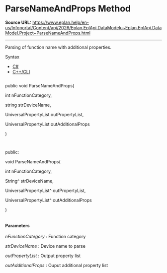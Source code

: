 # ParseNameAndProps Method

**Source URL:** https://www.eplan.help/en-us/Infoportal/Content/api/2026/Eplan.EplApi.DataModelu~Eplan.EplApi.DataModel.Project~ParseNameAndProps.html

---

Parsing of function name with additional properties.

Syntax

- [C#](#i-syntax-CS)
- [C++/CLI](#i-syntax-CPP2005)

```
```
public void ParseNameAndProps( 

   int nFunctionCategory,

   string strDeviceName,

   UniversalPropertyList outPropertyList,

   UniversalPropertyList outAdditionalProps

)
```
```

```
```
public:

void ParseNameAndProps( 

   int nFunctionCategory,

   String^ strDeviceName,

   UniversalPropertyList^ outPropertyList,

   UniversalPropertyList^ outAdditionalProps

)
```
```

#### Parameters

*nFunctionCategory*
:   Function category

*strDeviceName*
:   Device name to parse

*outPropertyList*
:   Output property list

*outAdditionalProps*
:   Ouput additional property list
